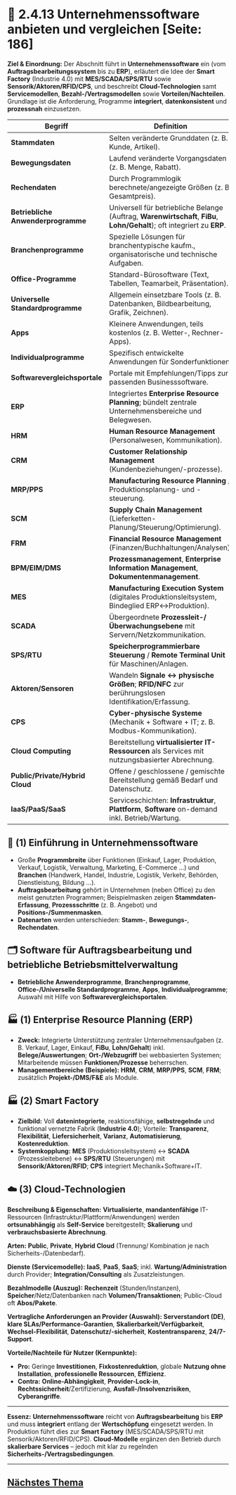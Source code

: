 # 🧩 2.4.13 Unternehmenssoftware anbieten und vergleichen [Seite: 186]

**Ziel & Einordnung:** Der Abschnitt führt in **Unternehmenssoftware** ein (vom **Auftragsbearbeitungssystem** bis zu **ERP**), erläutert die Idee der **Smart Factory** (Industrie 4.0) mit **MES/SCADA/SPS/RTU** sowie **Sensorik/Aktoren/RFID/CPS**, und beschreibt **Cloud-Technologien** samt **Servicemodellen**, **Bezahl-/Vertragsmodellen** sowie **Vorteilen/Nachteilen**. Grundlage ist die Anforderung, Programme **integriert**, **datenkonsistent** und **prozessnah** einzusetzen. 

| Begriff                            | Definition                                                                                                                 |
| ---------------------------------- | -------------------------------------------------------------------------------------------------------------------------- |
| **Stammdaten**                     | Selten veränderte Grunddaten (z. B. Kunde, Artikel).                                                                       |
| **Bewegungsdaten**                 | Laufend veränderte Vorgangsdaten (z. B. Menge, Rabatt).                                                                    |
| **Rechendaten**                    | Durch Programmlogik berechnete/angezeigte Größen (z. B. Gesamtpreis).                                                      |
| **Betriebliche Anwenderprogramme** | Universell für betriebliche Belange (Auftrag, **Warenwirtschaft**, **FiBu**, **Lohn/Gehalt**); oft integriert zu **ERP**.  |
| **Branchenprogramme**              | Spezielle Lösungen für branchentypische kaufm., organisatorische und technische Aufgaben.                                  |
| **Office-Programme**               | Standard-Bürosoftware (Text, Tabellen, Teamarbeit, Präsentation).                                                          |
| **Universelle Standardprogramme**  | Allgemein einsetzbare Tools (z. B. Datenbanken, Bildbearbeitung, Grafik, Zeichnen).                                        |
| **Apps**                           | Kleinere Anwendungen, teils kostenlos (z. B. Wetter-, Rechner-Apps).                                                       |
| **Individualprogramme**            | Spezifisch entwickelte Anwendungen für Sonderfunktionen.                                                                   |
| **Softwarevergleichsportale**      | Portale mit Empfehlungen/Tipps zur passenden Businesssoftware.                                                             |
| **ERP**                            | Integriertes **Enterprise Resource Planning**; bündelt zentrale Unternehmensbereiche und Belegwesen.                       |
| **HRM**                            | **Human Resource Management** (Personalwesen, Kommunikation).                                                              |
| **CRM**                            | **Customer Relationship Management** (Kundenbeziehungen/-prozesse).                                                        |
| **MRP/PPS**                        | **Manufacturing Resource Planning** / Produktionsplanung- und -steuerung.                                                  |
| **SCM**                            | **Supply Chain Management** (Lieferketten-Planung/Steuerung/Optimierung).                                                  |
| **FRM**                            | **Financial Resource Management** (Finanzen/Buchhaltungen/Analysen).                                                       |
| **BPM/EIM/DMS**                    | **Prozessmanagement**, **Enterprise Information Management**, **Dokumentenmanagement**.                                    |
| **MES**                            | **Manufacturing Execution System** (digitales Produktionsleitsystem, Bindeglied ERP↔Produktion).                           |
| **SCADA**                          | Übergeordnete **Prozessleit-/Überwachungsebene** mit Servern/Netzkommunikation.                                            |
| **SPS/RTU**                        | **Speicherprogrammierbare Steuerung** / **Remote Terminal Unit** für Maschinen/Anlagen.                                    |
| **Aktoren/Sensoren**               | Wandeln **Signale ↔ physische Größen**; **RFID/NFC** zur berührungslosen Identifikation/Erfassung.                         |
| **CPS**                            | **Cyber-physische Systeme** (Mechanik + Software + IT; z. B. Modbus-Kommunikation).                                        |
| **Cloud Computing**                | Bereitstellung **virtualisierter IT-Ressourcen** als Services mit nutzungsbasierter Abrechnung.                            |
| **Public/Private/Hybrid Cloud**    | Offene / geschlossene / gemischte Bereitstellung gemäß Bedarf und Datenschutz.                                             |
| **IaaS/PaaS/SaaS**                 | Serviceschichten: **Infrastruktur**, **Plattform**, **Software** on-demand inkl. Betrieb/Wartung.                          |

## 🧭 (1) Einführung in Unternehmenssoftware

* Große **Programmbreite** über Funktionen (Einkauf, Lager, Produktion, Verkauf, Logistik, Verwaltung, Marketing, E-Commerce …) und **Branchen** (Handwerk, Handel, Industrie, Logistik, Verkehr, Behörden, Dienstleistung, Bildung …). 
* **Auftragsbearbeitung** gehört in Unternehmen (neben Office) zu den meist genutzten Programmen; Beispielmasken zeigen **Stammdaten-Erfassung**, **Prozessschritte** (z. B. Angebot) und **Positions-/Summenmasken**.
* **Datenarten** werden unterschieden: **Stamm-**, **Bewegungs-**, **Rechendaten**. 

## 🗂️ Software für Auftragsbearbeitung und betriebliche Betriebsmittelverwaltung

* **Betriebliche Anwenderprogramme**, **Branchenprogramme**, **Office-/Universelle Standardprogramme**, **Apps**, **Individualprogramme**; Auswahl mit Hilfe von **Softwarevergleichsportalen**.

## 🏭 (1) Enterprise Resource Planning (ERP)

* **Zweck:** Integrierte Unterstützung zentraler Unternehmensaufgaben (z. B. Verkauf, Lager, Einkauf, **FiBu**, **Lohn/Gehalt**) inkl. **Belege/Auswertungen**; **Ort-/Webzugriff** bei webbasierten Systemen; Mitarbeitende müssen **Funktionen/Prozesse** beherrschen. 
* **Managementbereiche (Beispiele):** **HRM**, **CRM**, **MRP/PPS**, **SCM**, **FRM**; zusätzlich **Projekt-/DMS/F&E** als Module. 

## 🏭 (2) Smart Factory

* **Zielbild:** Voll **datenintegrierte**, reaktionsfähige, **selbstregelnde** und funktional vernetzte Fabrik (**Industrie 4.0**); Vorteile: **Transparenz**, **Flexibilität**, **Liefersicherheit**, **Varianz**, **Automatisierung**, **Kostenreduktion**. 
* **Systemkopplung:** **MES** (Produktionsleitsystem) ↔ **SCADA** (Prozessleitebene) ↔ **SPS/RTU** (Steuerungen) mit **Sensorik/Aktoren/RFID**; **CPS** integriert Mechanik+Software+IT.

## ☁️ (3) Cloud-Technologien

**Beschreibung & Eigenschaften:** **Virtualisierte**, **mandantenfähige** IT-Ressourcen (Infrastruktur/Plattform/Anwendungen) werden **ortsunabhängig** als **Self-Service** bereitgestellt; **Skalierung** und **verbrauchsbasierte Abrechnung**. 

**Arten:** **Public**, **Private**, **Hybrid Cloud** (Trennung/ Kombination je nach Sicherheits-/Datenbedarf). 

**Dienste (Servicemodelle):** **IaaS**, **PaaS**, **SaaS**; inkl. **Wartung/Administration** durch Provider; **Integration/Consulting** als Zusatzleistungen. 

**Bezahlmodelle (Auszug):** **Rechenzeit** (Stunden/Instanzen), **Speicher**/Netz/Datenbanken nach **Volumen/Transaktionen**; Public-Cloud oft **Abos/Pakete**. 

**Vertragliche Anforderungen an Provider (Auswahl):** **Serverstandort (DE)**, **klare SLAs/Performance-Garantien**, **Skalierbarkeit/Verfügbarkeit**, **Wechsel-Flexibilität**, **Datenschutz/-sicherheit**, **Kostentransparenz**, **24/7-Support**. 

**Vorteile/Nachteile für Nutzer (Kernpunkte):**

* **Pro:** Geringe **Investitionen**, **Fixkostenreduktion**, globale **Nutzung ohne Installation**, **professionelle Ressourcen**, **Effizienz**.
* **Contra:** **Online-Abhängigkeit**, **Provider-Lock-in**, **Rechtssicherheit**/Zertifizierung, **Ausfall-/Insolvenzrisiken**, **Cyberangriffe**. 

---

**Essenz:** **Unternehmenssoftware** reicht von **Auftragsbearbeitung** bis **ERP** und muss **integriert** entlang der **Wertschöpfung** eingesetzt werden. In Produktion führt dies zur **Smart Factory** (MES/SCADA/SPS/RTU mit Sensorik/Aktoren/RFID/CPS). **Cloud-Modelle** ergänzen den Betrieb durch **skalierbare Services** – jedoch mit klar zu regelnden **Sicherheits-/Vertragsbedingungen**.

---

## [Nächstes Thema](./2.4.14_Marktgaengige_IT-Systeme_und_Loesungen_anbieten.md)